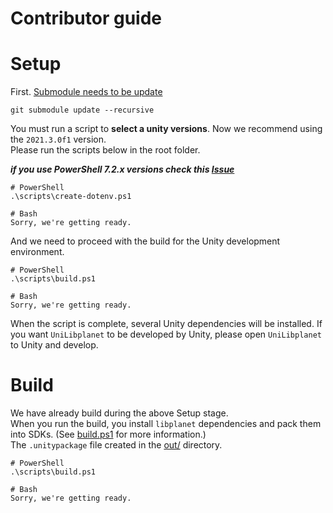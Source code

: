 Contributor guide
=================

# Setup
First. [Submodule needs to be update](https://stackoverflow.com/questions/1030169/easy-way-to-pull-latest-of-all-git-submodules)
```
git submodule update --recursive
```

You must run a script to **select a unity versions**. Now we recommend using the `2021.3.0f1` version.  
Please run the scripts below in the root folder.

___if you use PowerShell 7.2.x versions check this [Issue](https://github.com/PowerShell/PowerShell/issues/17322)___
```
# PowerShell
.\scripts\create-dotenv.ps1
```
```
# Bash
Sorry, we're getting ready.
```

And we need to proceed with the build for the Unity development environment.  

```
# PowerShell
.\scripts\build.ps1
```
```
# Bash
Sorry, we're getting ready.
```

When the script is complete, several Unity dependencies will be installed.
If you want `UniLibplanet` to be developed by Unity, please open `UniLibplanet` to Unity and develop.

# Build

We have already build during the above Setup stage.  
When you run the build, you install `libplanet` dependencies and pack them into SDKs. (See [build.ps1](./scripts/build.ps1) for more information.)  
The `.unitypackage` file created in the [out/](./out/) directory.

```
# PowerShell
.\scripts\build.ps1
```
```
# Bash
Sorry, we're getting ready.
```
